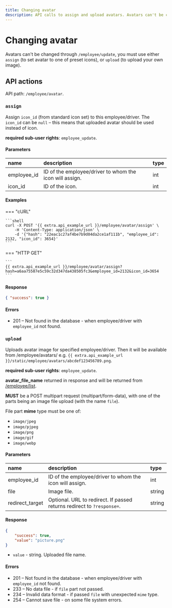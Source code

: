 ```yaml
---
title: Changing avatar
description: API calls to assign and upload avatars. Avatars can't be changed through `/employee/update`, you must use either `assign` (to set avatar to one of preset icons), or `upload` (to upload your own image).
---
```


# Changing avatar

Avatars can't be changed through `/employee/update`, you must use either `assign` (to set avatar to one of preset icons),
or `upload` (to upload your own image). 


## API actions

API path: `/employee/avatar`.

### `assign`

Assign `icon_id` (from standard icon set) to this employee/driver. 
The `icon_id` can be `null` – this means that uploaded avatar should be used instead of icon.

**required sub-user rights**: `employee_update`.

#### Parameters

| name        | description                                             | type |
|:------------|:--------------------------------------------------------|:-----|
| employee_id | ID of the employee/driver to whom the icon will assign. | int  |
| icon_id     | ID of the icon.                                         | int  |

#### Examples

=== "cURL"

    ```shell
    curl -X POST '{{ extra.api_example_url }}/employee/avatar/assign' \
        -H 'Content-Type: application/json' \
        -d '{"hash": "22eac1c27af4be7b9d04da2ce1af111b", "employee_id": 2132, "icon_id": 3654}'
    ```

=== "HTTP GET"

    ```
    {{ extra.api_example_url }}/employee/avatar/assign?hash=a6aa75587e5c59c32d347da438505fc3&employee_id=2132&icon_id=3654
    ```

#### Response

```json
{ "success": true }
```
    
#### Errors

* 201 – Not found in the database - when employee/driver with `employee_id` not found.


### `upload`

Uploads avatar image for specified employee/driver.
Then it will be available from /employee/avatars/
e.g. `{{ extra.api_example_url }}/static/employee/avatars/abcdef123456789.png`.

**required sub-user rights**: `employee_update`.

**avatar_file_name** returned in response and will be returned from [/employee/list](./index.md#list).

**MUST** be a POST multipart request (multipart/form-data),
with one of the parts being an image file upload (with the name `file`).

File part **mime** type must be one of:

* `image/jpeg`
* `image/pjpeg`
* `image/png`
* `image/gif`
* `image/webp`

#### Parameters

| name            | description                                                            | type   |
|:----------------|:-----------------------------------------------------------------------|:-------|
| employee_id     | ID of the employee/driver to whom the icon will assign.                | int    |
| file            | Image file.                                                            | string |
| redirect_target | Optional. URL to redirect. If passed returns redirect to `?response=`. | string |

#### Response

```json
{
    "success": true,
    "value": "picture.png"
}
```

* `value` - string. Uploaded file name.

#### Errors

* 201 – Not found in the database - when employee/driver with `employee_id` not found.
* 233 – No data file - if `file` part not passed.
* 234 – Invalid data format - if passed `file` with unexpected `mime` type.
* 254 – Cannot save file - on some file system errors.
